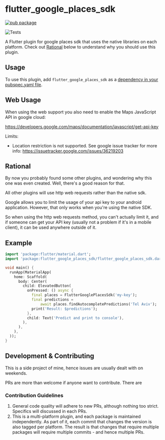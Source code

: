 # flutter_google_places_sdk

[![pub package](https://img.shields.io/pub/v/flutter_google_places_sdk.svg)](https://pub.dartlang.org/packages/flutter_google_places_sdk)

![Tests](https://github.com/matanshukry/flutter_google_places_sdk/actions/workflows/tests.yml/badge.svg)

A Flutter plugin for google places sdk that uses the native libraries on each platform.
Check out [Rational](##RATIONAL) below to understand why you should use this plugin.

## Usage

To use this plugin, add `flutter_google_places_sdk` as a [dependency in your pubspec.yaml file](https://flutter.dev/platform-plugins/).

## Web Usage

When using the web support you also need to enable the Maps JavaScript API in google cloud:

https://developers.google.com/maps/documentation/javascript/get-api-key

Limits:
* Location restriction is not supported. See google issue tracker for more info: https://issuetracker.google.com/issues/36219203

## Rational

By now you probably found some other plugins, and wondering why this one was even created.
Well, there's a good reason for that.

All other plugins will use http web requests rather than the native sdk.

Google allows you to limit the usage of your api key to your android application.
However, that only works when you're using the native SDK.

So when using the http web requests method, you can't actually limit it,
and if someone can get your API key (usually not a problem if it's in a mobile client),
it can be used anywhere outside of it.

## Example

``` dart
import 'package:flutter/material.dart';
import 'package:flutter_google_places_sdk/flutter_google_places_sdk.dart';

void main() {
  runApp(MaterialApp(
    home: Scaffold(
      body: Center(
        child: ElevatedButton(
          onPressed: () async {
            final places = FlutterGooglePlacesSdk('my-key');
            final predictions =
                await places.findAutocompletePredictions('Tel Aviv');
            print('Result: $predictions');
          },
          child: Text('Predict and print to console'),
        ),
      ),
    ),
  ));
}

```

## Development & Contributing

This is a side project of mine, hence issues are usually dealt with on weekends.

PRs are more than welcome if anyone want to contribute. There are 

### Contribution Guidelines

1. General code quality will adhere to new PRs, although nothing too strict. Specifics will discussed in each PRs.
2. This is a multi-platform plugin, and each package is maintained independently. As part of it, each commit that changes the version is also tagged per platform. 
   The result is that changes that require multiple packages will require multiple commits - and hence multiple PRs.
